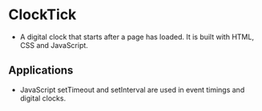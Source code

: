 # ClockTick
* A digital clock that starts after a page has 
loaded. It is built with HTML, CSS and JavaScript.

## Applications
* JavaScript setTimeout and setInterval are 
used in event timings and digital clocks.

